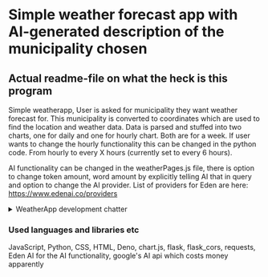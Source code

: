 # Simple weather forecast app with AI-generated description of the municipality chosen

## Actual readme-file on what the heck is this program

Simple weatherapp, User is asked for municipality they want weather forecast for. This municipality is converted to coordinates which are used to find the location and weather data. Data is parsed and stuffed into two charts, one for daily and one for hourly chart. Both are for a week.
If user wants to change the hourly functionality this can be changed in the python code. From hourly to every X hours (currently set to every 6 hours).

AI functionality can be changed in the weatherPages.js file, there is option to change token amount, word amount by explicitly telling AI that in query and option to change the AI provider. List of providers for Eden are here: https://www.edenai.co/providers 











<details>
<summary>WeatherApp development chatter</summary>
  
### WeatherApp development chatter

So this is my weather app, created in a day. It takes user input for a city/municipality/town etc. Turns this information into coordinates, longitude, latitude with opencagedata.com and then uses that data to fetch weather information from the open-meteo's API.

Some minor tweaks were made to capitalize the first letter of user input as this input is used directly in some places on the website. Some neat logic to clear the graph a little bit to make it easier to read, such as showing the date change at midnight and only showing the day and month and not whole time information. Basic stuff to make everything look little bit more fine tuned. Editing the CSS style-file was easy to do with help of Figma which can give me the CSS files needed and allows creation of nice colour palettes. Quick bit of testing and everything seems fine.

Getting the project to point where data from weather API and opencagedata's coordinate API's data was shown correctly.
Parsing the data and adding it on graph and figuring out how to format, grid and squish the graph tightly around the datapoints took a little bit time and fiddling with google and chatbots. 

Adding AI-generated descriptions from the municipalities was not too difficult in the actual implementation of adding the municipality in question into the query for AI. The issues came from finding a free open-source AI with API that was not paid and actually worked as supposed. 
After hassling with dozens of APIs and creating multiple accounts to different websites i found Eden AI which had multiple options, so i just went through a list to test one by one which actually gives me a response. Once response was found it was time to parse the response, set token limits and explicitly tell the AI to not exceed the word limit in order to make the AI-generated text not be cut out oddly.

Last batch of quick testing and doing ZAP testing on the website and it came clean so I suppose cybersecurity course i had bit ago made me make semi-basic secure websites. 
</details>


### Used languages and libraries etc

JavaScript, Python, CSS, HTML, Deno, chart.js, flask, flask_cors, requests, Eden AI for the AI functionality, google's AI api which costs money apparently
